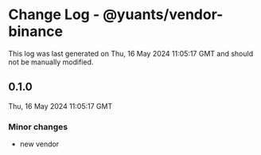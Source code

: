 # Change Log - @yuants/vendor-binance

This log was last generated on Thu, 16 May 2024 11:05:17 GMT and should not be manually modified.

## 0.1.0
Thu, 16 May 2024 11:05:17 GMT

### Minor changes

- new vendor

